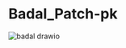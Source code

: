 # Badal_Patch-pk


![badal drawio](https://github.com/praveenkumar911/Badal_Patch-pk/assets/113330666/7613e068-8fec-4523-9c7d-78e3cf987517)


